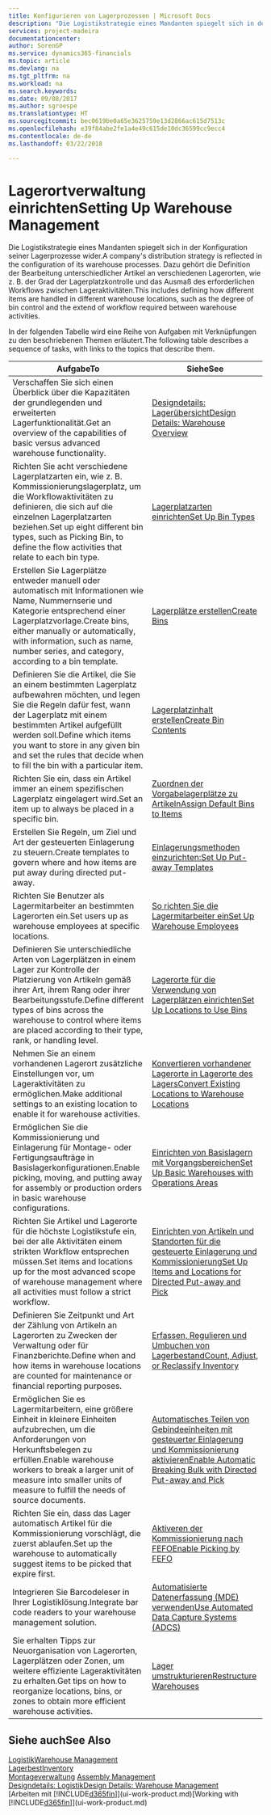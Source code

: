 ```yaml
---
title: Konfigurieren von Lagerprozessen | Microsoft Docs
description: "Die Logistikstrategie eines Mandanten spiegelt sich in der Konfiguration seiner Lagerprozesse wider. Dazu gehört die Definition der Bearbeitung unterschiedlicher Artikel an verschiedenen Lagerorten, wie z. B. der Grad der Lagerplatzkontrolle und das Ausmaß des erforderlichen Workflows zwischen Lageraktivitäten."
services: project-madeira
documentationcenter: 
author: SorenGP
ms.service: dynamics365-financials
ms.topic: article
ms.devlang: na
ms.tgt_pltfrm: na
ms.workload: na
ms.search.keywords: 
ms.date: 09/08/2017
ms.author: sgroespe
ms.translationtype: HT
ms.sourcegitcommit: bec0619be0a65e3625759e13d2866ac615d7513c
ms.openlocfilehash: e39f84abe2fe1a4e49c615de10dc36599cc9ecc4
ms.contentlocale: de-de
ms.lasthandoff: 03/22/2018

---
```

# <a name="setting-up-warehouse-management"></a><span data-ttu-id="57e10-104">Lagerortverwaltung einrichten</span><span class="sxs-lookup"><span data-stu-id="57e10-104">Setting Up Warehouse Management</span></span>
<span data-ttu-id="57e10-105">Die Logistikstrategie eines Mandanten spiegelt sich in der Konfiguration seiner Lagerprozesse wider.</span><span class="sxs-lookup"><span data-stu-id="57e10-105">A company's distribution strategy is reflected in the configuration of its warehouse processes.</span></span> <span data-ttu-id="57e10-106">Dazu gehört die Definition der Bearbeitung unterschiedlicher Artikel an verschiedenen Lagerorten, wie z. B. der Grad der Lagerplatzkontrolle und das Ausmaß des erforderlichen Workflows zwischen Lageraktivitäten.</span><span class="sxs-lookup"><span data-stu-id="57e10-106">This includes defining how different items are handled in different warehouse locations, such as the degree of bin control and the extend of workflow required between warehouse activities.</span></span>  

 <span data-ttu-id="57e10-107">In der folgenden Tabelle wird eine Reihe von Aufgaben mit Verknüpfungen zu den beschriebenen Themen erläutert.</span><span class="sxs-lookup"><span data-stu-id="57e10-107">The following table describes a sequence of tasks, with links to the topics that describe them.</span></span>   

|<span data-ttu-id="57e10-108">**Aufgabe**</span><span class="sxs-lookup"><span data-stu-id="57e10-108">**To**</span></span>|<span data-ttu-id="57e10-109">**Siehe**</span><span class="sxs-lookup"><span data-stu-id="57e10-109">**See**</span></span>|  
|------------|-------------|  
|<span data-ttu-id="57e10-110">Verschaffen Sie sich einen Überblick über die Kapazitäten der grundlegenden und erweiterten Lagerfunktionalität.</span><span class="sxs-lookup"><span data-stu-id="57e10-110">Get an overview of the capabilities of basic versus advanced warehouse functionality.</span></span>|[<span data-ttu-id="57e10-111">Designdetails: Lagerübersicht</span><span class="sxs-lookup"><span data-stu-id="57e10-111">Design Details: Warehouse Overview</span></span>](design-details-warehouse-overview.md)|  
|<span data-ttu-id="57e10-112">Richten Sie acht verschiedene Lagerplatzarten ein, wie z. B. Kommissionierungslagerplatz, um die Workflowaktivitäten zu definieren, die sich auf die einzelnen Lagerplatzarten beziehen.</span><span class="sxs-lookup"><span data-stu-id="57e10-112">Set up eight different bin types, such as Picking Bin, to define the flow activities that relate to each bin type.</span></span>|[<span data-ttu-id="57e10-113">Lagerplatzarten einrichten</span><span class="sxs-lookup"><span data-stu-id="57e10-113">Set Up Bin Types</span></span>](warehouse-how-to-set-up-bin-types.md)|  
|<span data-ttu-id="57e10-114">Erstellen Sie Lagerplätze entweder manuell oder automatisch mit Informationen wie Name, Nummernserie und Kategorie entsprechend einer Lagerplatzvorlage.</span><span class="sxs-lookup"><span data-stu-id="57e10-114">Create bins, either manually or automatically, with information, such as name, number series, and category, according to a bin template.</span></span>|[<span data-ttu-id="57e10-115">Lagerplätze erstellen</span><span class="sxs-lookup"><span data-stu-id="57e10-115">Create Bins</span></span>](warehouse-how-to-create-individual-bins.md)|  
|<span data-ttu-id="57e10-116">Definieren Sie die Artikel, die Sie an einem bestimmten Lagerplatz aufbewahren möchten, und legen Sie die Regeln dafür fest, wann der Lagerplatz mit einem bestimmten Artikel aufgefüllt werden soll.</span><span class="sxs-lookup"><span data-stu-id="57e10-116">Define which items you want to store in any given bin and set the rules that decide when to fill the bin with a particular item.</span></span>|[<span data-ttu-id="57e10-117">Lagerplatzinhalt erstellen</span><span class="sxs-lookup"><span data-stu-id="57e10-117">Create Bin Contents</span></span>](warehouse-how-to-set-up-bin-contents.md)|  
|<span data-ttu-id="57e10-118">Richten Sie ein, dass ein Artikel immer an einem spezifischen Lagerplatz eingelagert wird.</span><span class="sxs-lookup"><span data-stu-id="57e10-118">Set an item up to always be placed in a specific bin.</span></span>|[<span data-ttu-id="57e10-119">Zuordnen der Vorgabelagerplätze zu Artikeln</span><span class="sxs-lookup"><span data-stu-id="57e10-119">Assign Default Bins to Items</span></span>](warehouse-how-to-assign-default-bins-to-items.md)|
|<span data-ttu-id="57e10-120">Erstellen Sie Regeln, um Ziel und Art der gesteuerten Einlagerung zu steuern.</span><span class="sxs-lookup"><span data-stu-id="57e10-120">Create templates to govern where and how items are put away during directed put-away.</span></span>|[<span data-ttu-id="57e10-121">Einlagerungsmethoden einzurichten:</span><span class="sxs-lookup"><span data-stu-id="57e10-121">Set Up Put-away Templates</span></span>](warehouse-how-to-set-up-put-away-templates.md)|
|<span data-ttu-id="57e10-122">Richten Sie Benutzer als Lagermitarbeiter an bestimmten Lagerorten ein.</span><span class="sxs-lookup"><span data-stu-id="57e10-122">Set users up as warehouse employees at specific locations.</span></span>|[<span data-ttu-id="57e10-123">So richten Sie die Lagermitarbeiter ein</span><span class="sxs-lookup"><span data-stu-id="57e10-123">Set Up Warehouse Employees</span></span>](warehouse-how-to-set-up-warehouse-employees.md)|
|<span data-ttu-id="57e10-124">Definieren Sie unterschiedliche Arten von Lagerplätzen in einem Lager zur Kontrolle der Platzierung von Artikeln gemäß ihrer Art, ihrem Rang oder ihrer Bearbeitungsstufe.</span><span class="sxs-lookup"><span data-stu-id="57e10-124">Define different types of bins across the warehouse to control where items are placed according to their type, rank, or handling level.</span></span>|[<span data-ttu-id="57e10-125">Lagerorte für die Verwendung von Lagerplätzen einrichten</span><span class="sxs-lookup"><span data-stu-id="57e10-125">Set Up Locations to Use Bins</span></span>](warehouse-how-to-set-up-locations-to-use-bins.md)|
|<span data-ttu-id="57e10-126">Nehmen Sie an einem vorhandenen Lagerort zusätzliche Einstellungen vor, um Lageraktivitäten zu ermöglichen.</span><span class="sxs-lookup"><span data-stu-id="57e10-126">Make additional settings to an existing location to enable it for warehouse activities.</span></span>|[<span data-ttu-id="57e10-127">Konvertieren vorhandener Lagerorte in Lagerorte des Lagers</span><span class="sxs-lookup"><span data-stu-id="57e10-127">Convert Existing Locations to Warehouse Locations</span></span>](warehouse-how-to-convert-existing-locations-to-warehouse-locations.md)|
|<span data-ttu-id="57e10-128">Ermöglichen Sie die Kommissionierung und Einlagerung für Montage- oder Fertigungsaufträge in Basislagerkonfigurationen.</span><span class="sxs-lookup"><span data-stu-id="57e10-128">Enable picking, moving, and putting away for assembly or production orders in basic warehouse configurations.</span></span>|[<span data-ttu-id="57e10-129">Einrichten von Basislagern mit Vorgangsbereichen</span><span class="sxs-lookup"><span data-stu-id="57e10-129">Set Up Basic Warehouses with Operations Areas</span></span>](warehouse-how-to-set-up-basic-warehouses-with-operations-areas.md)|  
|<span data-ttu-id="57e10-130">Richten Sie Artikel und Lagerorte für die höchste Logistikstufe ein, bei der alle Aktivitäten einem strikten Workflow entsprechen müssen.</span><span class="sxs-lookup"><span data-stu-id="57e10-130">Set items and locations up for the most advanced scope of warehouse management where all activities must follow a strict workflow.</span></span>|[<span data-ttu-id="57e10-131">Einrichten von Artikeln und Standorten für die gesteuerte Einlagerung und Kommissionierung</span><span class="sxs-lookup"><span data-stu-id="57e10-131">Set Up Items and Locations for Directed Put-away and Pick</span></span>](warehouse-how-to-set-up-items-for-directed-put-away-and-pick.md)|  
|<span data-ttu-id="57e10-132">Definieren Sie Zeitpunkt und Art der Zählung von Artikeln an Lagerorten zu Zwecken der Verwaltung oder für Finanzberichte.</span><span class="sxs-lookup"><span data-stu-id="57e10-132">Define when and how items in warehouse locations are counted for maintenance or financial reporting purposes.</span></span>|[<span data-ttu-id="57e10-133">Erfassen, Regulieren und Umbuchen von Lagerbestand</span><span class="sxs-lookup"><span data-stu-id="57e10-133">Count, Adjust, or Reclassify Inventory</span></span>](inventory-how-count-adjust-reclassify.md)|
|<span data-ttu-id="57e10-134">Ermöglichen Sie es Lagermitarbeitern, eine größere Einheit in kleinere Einheiten aufzubrechen, um die Anforderungen von Herkunftsbelegen zu erfüllen.</span><span class="sxs-lookup"><span data-stu-id="57e10-134">Enable warehouse workers to break a larger unit of measure into smaller units of measure to fulfill the needs of source documents.</span></span>|[<span data-ttu-id="57e10-135">Automatisches Teilen von Gebindeeinheiten mit gesteuerter Einlagerung und Kommissionierung aktivieren</span><span class="sxs-lookup"><span data-stu-id="57e10-135">Enable Automatic Breaking Bulk with Directed Put-away and Pick</span></span>](warehouse-enable-automatic-breaking-bulk-with-directed-put-away-and-pick.md)|  
|<span data-ttu-id="57e10-136">Richten Sie ein, dass das Lager automatisch Artikel für die Kommissionierung vorschlägt, die zuerst ablaufen.</span><span class="sxs-lookup"><span data-stu-id="57e10-136">Set up the warehouse to automatically suggest items to be picked that expire first.</span></span>|[<span data-ttu-id="57e10-137">Aktiveren der Kommissionierung nach FEFO</span><span class="sxs-lookup"><span data-stu-id="57e10-137">Enable Picking by FEFO</span></span>](warehouse-picking-by-fefo.md)|
|<span data-ttu-id="57e10-138">Integrieren Sie Barcodeleser in Ihrer Logistiklösung.</span><span class="sxs-lookup"><span data-stu-id="57e10-138">Integrate bar code readers to your warehouse management solution.</span></span>|[<span data-ttu-id="57e10-139">Automatisierte Datenerfassung (MDE) verwenden</span><span class="sxs-lookup"><span data-stu-id="57e10-139">Use Automated Data Capture Systems (ADCS)</span></span>](warehouse-use-automated-data-capture-systems-adcs.md)|  
|<span data-ttu-id="57e10-140">Sie erhalten Tipps zur Neuorganisation von Lagerorten, Lagerplätzen oder Zonen, um weitere effiziente Lageraktivitäten zu erhalten.</span><span class="sxs-lookup"><span data-stu-id="57e10-140">Get tips on how to reorganize locations, bins, or zones to obtain more efficient warehouse activities.</span></span>|[<span data-ttu-id="57e10-141">Lager umstrukturieren</span><span class="sxs-lookup"><span data-stu-id="57e10-141">Restructure Warehouses</span></span>](warehouse-how-to-restructure-warehouses.md)|  

## <a name="see-also"></a><span data-ttu-id="57e10-142">Siehe auch</span><span class="sxs-lookup"><span data-stu-id="57e10-142">See Also</span></span>  
[<span data-ttu-id="57e10-143">Logistik</span><span class="sxs-lookup"><span data-stu-id="57e10-143">Warehouse Management</span></span>](warehouse-manage-warehouse.md)  
[<span data-ttu-id="57e10-144">Lagerbest</span><span class="sxs-lookup"><span data-stu-id="57e10-144">Inventory</span></span>](inventory-manage-inventory.md)  
<span data-ttu-id="57e10-145">[Montageverwaltung](assembly-assemble-items.md)  </span><span class="sxs-lookup"><span data-stu-id="57e10-145">[Assembly Management](assembly-assemble-items.md)  </span></span>  
[<span data-ttu-id="57e10-146">Designdetails: Logistik</span><span class="sxs-lookup"><span data-stu-id="57e10-146">Design Details: Warehouse Management</span></span>](design-details-warehouse-management.md)  
<span data-ttu-id="57e10-147">[Arbeiten mit [!INCLUDE[d365fin](includes/d365fin_md.md)]](ui-work-product.md)</span><span class="sxs-lookup"><span data-stu-id="57e10-147">[Working with [!INCLUDE[d365fin](includes/d365fin_md.md)]](ui-work-product.md)</span></span>


